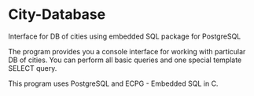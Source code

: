 # City-Database
Interface for DB of cities using embedded SQL package for PostgreSQL

The program provides you a console interface for working with particular DB of cities. You can perform all basic queries and one special template SELECT query.

This program uses PostgreSQL and ECPG - Embedded SQL in C.
